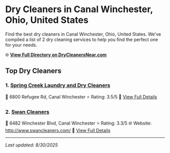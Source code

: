 # Dry Cleaners in Canal Winchester, Ohio, United States

Find the best dry cleaners in Canal Winchester, Ohio, United States. We've compiled a list of 2 dry cleaning services to help you find the perfect one for your needs.

🌐 **[View Full Directory on DryCleanersNear.com](https://drycleanersnear.com/city/US/Ohio/Canal%20Winchester)**

## Top Dry Cleaners

### 1. [Spring Creek Laundry and Dry Cleaners](https://drycleanersnear.com/dryCleaner/689aa0ba2abe37ea0a656781/spring-creek-laundry-and-dry-cleaners)
📍 6800 Refugee Rd, Canal Winchester
⭐ Rating: 3.5/5
🔗 [View Full Details](https://drycleanersnear.com/dryCleaner/689aa0ba2abe37ea0a656781/spring-creek-laundry-and-dry-cleaners)

### 2. [Swan Cleaners](https://drycleanersnear.com/dryCleaner/689aa0de2abe37ea0a6568c5/swan-cleaners)
📍 6482 Winchester Blvd, Canal Winchester
⭐ Rating: 3.3/5
🌐 Website: http://www.swancleaners.com/
🔗 [View Full Details](https://drycleanersnear.com/dryCleaner/689aa0de2abe37ea0a6568c5/swan-cleaners)


---

*Last updated: 8/30/2025*
